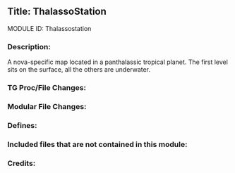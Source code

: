 ## Title: ThalassoStation

MODULE ID: Thalassostation

### Description:

A nova-specific map located in a panthalassic tropical planet. The first level sits on the surface, all the others are underwater.

### TG Proc/File Changes:

### Modular File Changes:

### Defines:

### Included files that are not contained in this module:

### Credits:

